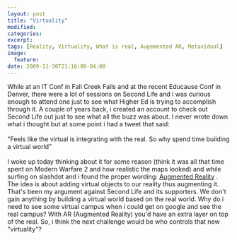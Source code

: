 ```yaml
---
layout: post
title: "Virtuality"
modified:
categories: 
excerpt:
tags: [Reality, Virtuality, What is real, Augemented AR, Metavidual]
image:
  feature:
date: 2009-11-30T21:16:00-04:00
---
```

While at an IT Conf in Fall Creek Falls and at the recent Educause Conf in Denver, there were a lot of sessions on Second Life and i was curious enough to attend one just to see what Higher Ed is trying to accomplish through it. A couple of years back, i created an account to check out Second Life out just to see what all the buzz was about. I never wrote down what i thought but at some point i had a tweet that said:  
<br>
"Feels like the virtual is integrating with the real. So why spend time building a virtual world"  
<br>
I woke up today thinking about it for some reason (think it was all that time spent on Modern Warfare 2 and how realistic the maps looked) and while surfing on slashdot and i found the proper wording: [Augmented Reality](http://en.wikipedia.org/wiki/Augmented_reality) . The idea is about adding virtual objects to our reality thus augmenting it. That's been my argument against Second Life and its supporters. We don't gain anything by building a virtual world based on the real world. Why do i need to see some virtual campus when i could get on google and see the real campus? With AR (Augmented Reality) you'd have an extra layer on top of the real. So, i think the next challenge would be who controls that new "virtuality"?
